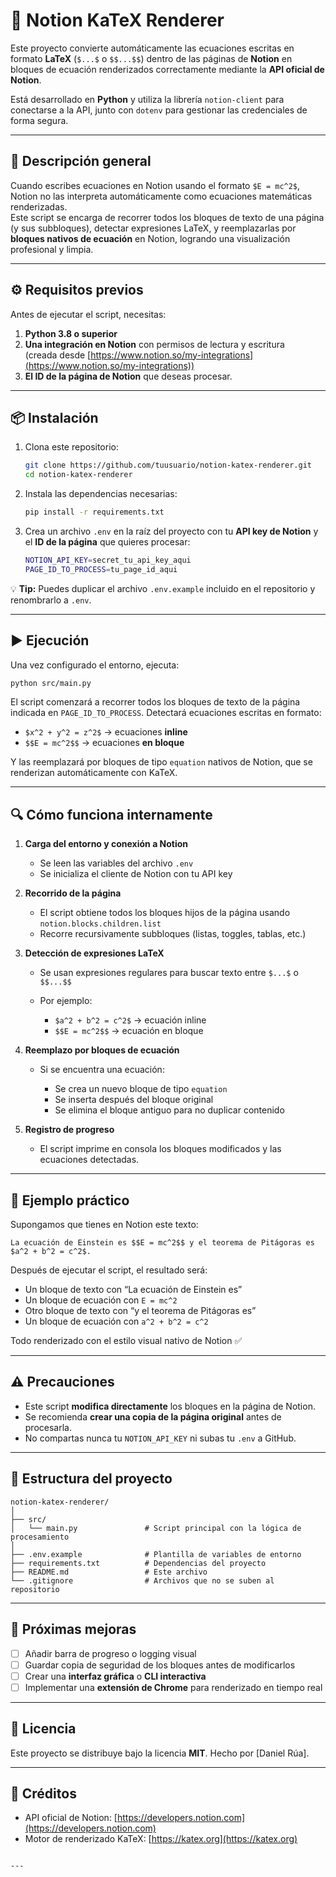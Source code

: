 # 🧠 Notion KaTeX Renderer

Este proyecto convierte automáticamente las ecuaciones escritas en formato **LaTeX** (`$...$` o `$$...$$`) dentro de las páginas de **Notion** en bloques de ecuación renderizados correctamente mediante la **API oficial de Notion**.

Está desarrollado en **Python** y utiliza la librería `notion-client` para conectarse a la API, junto con `dotenv` para gestionar las credenciales de forma segura.

---

## 📘 Descripción general

Cuando escribes ecuaciones en Notion usando el formato `$E = mc^2$`, Notion no las interpreta automáticamente como ecuaciones matemáticas renderizadas.  
Este script se encarga de recorrer todos los bloques de texto de una página (y sus subbloques), detectar expresiones LaTeX, y reemplazarlas por **bloques nativos de ecuación** en Notion, logrando una visualización profesional y limpia.

---

## ⚙️ Requisitos previos

Antes de ejecutar el script, necesitas:

1. **Python 3.8 o superior**
2. **Una integración en Notion** con permisos de lectura y escritura  
   (creada desde [https://www.notion.so/my-integrations](https://www.notion.so/my-integrations))
3. **El ID de la página de Notion** que deseas procesar.

---

## 📦 Instalación

1. Clona este repositorio:
   ```bash
   git clone https://github.com/tuusuario/notion-katex-renderer.git
   cd notion-katex-renderer


2. Instala las dependencias necesarias:

   ```bash
   pip install -r requirements.txt
   ```

3. Crea un archivo `.env` en la raíz del proyecto con tu **API key de Notion** y el **ID de la página** que quieres procesar:

   ```bash
   NOTION_API_KEY=secret_tu_api_key_aqui
   PAGE_ID_TO_PROCESS=tu_page_id_aqui
   ```

💡 **Tip:**
Puedes duplicar el archivo `.env.example` incluido en el repositorio y renombrarlo a `.env`.

---

## ▶️ Ejecución

Una vez configurado el entorno, ejecuta:

```bash
python src/main.py
```

El script comenzará a recorrer todos los bloques de texto de la página indicada en `PAGE_ID_TO_PROCESS`.
Detectará ecuaciones escritas en formato:

* `$x^2 + y^2 = z^2$` → ecuaciones **inline**
* `$$E = mc^2$$` → ecuaciones **en bloque**

Y las reemplazará por bloques de tipo `equation` nativos de Notion, que se renderizan automáticamente con KaTeX.

---

## 🔍 Cómo funciona internamente

1. **Carga del entorno y conexión a Notion**

   * Se leen las variables del archivo `.env`
   * Se inicializa el cliente de Notion con tu API key

2. **Recorrido de la página**

   * El script obtiene todos los bloques hijos de la página usando `notion.blocks.children.list`
   * Recorre recursivamente subbloques (listas, toggles, tablas, etc.)

3. **Detección de expresiones LaTeX**

   * Se usan expresiones regulares para buscar texto entre `$...$` o `$$...$$`
   * Por ejemplo:

     * `$a^2 + b^2 = c^2$` → ecuación inline
     * `$$E = mc^2$$` → ecuación en bloque

4. **Reemplazo por bloques de ecuación**

   * Si se encuentra una ecuación:

     * Se crea un nuevo bloque de tipo `equation`
     * Se inserta después del bloque original
     * Se elimina el bloque antiguo para no duplicar contenido

5. **Registro de progreso**

   * El script imprime en consola los bloques modificados y las ecuaciones detectadas.

---

## 🧱 Ejemplo práctico

Supongamos que tienes en Notion este texto:

```
La ecuación de Einstein es $$E = mc^2$$ y el teorema de Pitágoras es $a^2 + b^2 = c^2$.
```

Después de ejecutar el script, el resultado será:

* Un bloque de texto con “La ecuación de Einstein es”
* Un bloque de ecuación con `E = mc^2`
* Otro bloque de texto con “y el teorema de Pitágoras es”
* Un bloque de ecuación con `a^2 + b^2 = c^2`

Todo renderizado con el estilo visual nativo de Notion ✅

---

## ⚠️ Precauciones

* Este script **modifica directamente** los bloques en la página de Notion.
* Se recomienda **crear una copia de la página original** antes de procesarla.
* No compartas nunca tu `NOTION_API_KEY` ni subas tu `.env` a GitHub.

---

## 🧩 Estructura del proyecto

```
notion-katex-renderer/
│
├── src/
│   └── main.py               # Script principal con la lógica de procesamiento
│
├── .env.example              # Plantilla de variables de entorno
├── requirements.txt          # Dependencias del proyecto
├── README.md                 # Este archivo
└── .gitignore                # Archivos que no se suben al repositorio
```

---

## 🔮 Próximas mejoras

* [ ] Añadir barra de progreso o logging visual
* [ ] Guardar copia de seguridad de los bloques antes de modificarlos
* [ ] Crear una **interfaz gráfica** o **CLI interactiva**
* [ ] Implementar una **extensión de Chrome** para renderizado en tiempo real

---

## 🪪 Licencia

Este proyecto se distribuye bajo la licencia **MIT**.
Hecho  por [Daniel Rúa].

---

## 🧩 Créditos

* API oficial de Notion: [https://developers.notion.com](https://developers.notion.com)
* Motor de renderizado KaTeX: [https://katex.org](https://katex.org)

```

---


